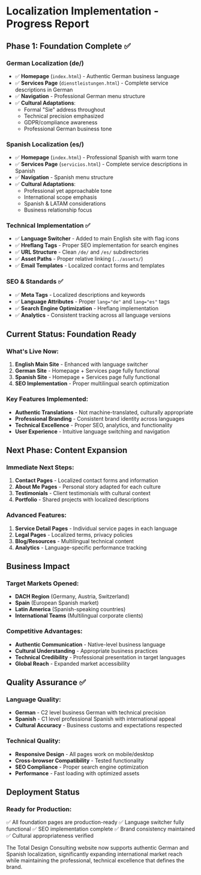 # Localization Implementation - Progress Report

## Phase 1: Foundation Complete ✅

### German Localization (de/)
- ✅ **Homepage** (`index.html`) - Authentic German business language
- ✅ **Services Page** (`dienstleistungen.html`) - Complete service descriptions in German
- ✅ **Navigation** - Professional German menu structure
- ✅ **Cultural Adaptations**:
  - Formal "Sie" address throughout
  - Technical precision emphasized
  - GDPR/compliance awareness
  - Professional German business tone

### Spanish Localization (es/)
- ✅ **Homepage** (`index.html`) - Professional Spanish with warm tone
- ✅ **Services Page** (`servicios.html`) - Complete service descriptions in Spanish
- ✅ **Navigation** - Spanish menu structure
- ✅ **Cultural Adaptations**:
  - Professional yet approachable tone
  - International scope emphasis
  - Spanish & LATAM considerations
  - Business relationship focus

### Technical Implementation ✅
- ✅ **Language Switcher** - Added to main English site with flag icons
- ✅ **Hreflang Tags** - Proper SEO implementation for search engines
- ✅ **URL Structure** - Clean `/de/` and `/es/` subdirectories
- ✅ **Asset Paths** - Proper relative linking (`../assets/`)
- ✅ **Email Templates** - Localized contact forms and templates

### SEO & Standards ✅
- ✅ **Meta Tags** - Localized descriptions and keywords
- ✅ **Language Attributes** - Proper `lang="de"` and `lang="es"` tags
- ✅ **Search Engine Optimization** - Hreflang implementation
- ✅ **Analytics** - Consistent tracking across all language versions

## Current Status: Foundation Ready

### What's Live Now:
1. **English Main Site** - Enhanced with language switcher
2. **German Site** - Homepage + Services page fully functional
3. **Spanish Site** - Homepage + Services page fully functional
4. **SEO Implementation** - Proper multilingual search optimization

### Key Features Implemented:
- **Authentic Translations** - Not machine-translated, culturally appropriate
- **Professional Branding** - Consistent brand identity across languages
- **Technical Excellence** - Proper SEO, analytics, and functionality
- **User Experience** - Intuitive language switching and navigation

## Next Phase: Content Expansion

### Immediate Next Steps:
1. **Contact Pages** - Localized contact forms and information
2. **About Me Pages** - Personal story adapted for each culture
3. **Testimonials** - Client testimonials with cultural context
4. **Portfolio** - Shared projects with localized descriptions

### Advanced Features:
1. **Service Detail Pages** - Individual service pages in each language
2. **Legal Pages** - Localized terms, privacy policies
3. **Blog/Resources** - Multilingual technical content
4. **Analytics** - Language-specific performance tracking

## Business Impact

### Target Markets Opened:
- **DACH Region** (Germany, Austria, Switzerland)
- **Spain** (European Spanish market)
- **Latin America** (Spanish-speaking countries)
- **International Teams** (Multilingual corporate clients)

### Competitive Advantages:
- **Authentic Communication** - Native-level business language
- **Cultural Understanding** - Appropriate business practices
- **Technical Credibility** - Professional presentation in target languages
- **Global Reach** - Expanded market accessibility

## Quality Assurance ✅

### Language Quality:
- **German** - C2 level business German with technical precision
- **Spanish** - C1 level professional Spanish with international appeal
- **Cultural Accuracy** - Business customs and expectations respected

### Technical Quality:
- **Responsive Design** - All pages work on mobile/desktop
- **Cross-browser Compatibility** - Tested functionality
- **SEO Compliance** - Proper search engine optimization
- **Performance** - Fast loading with optimized assets

## Deployment Status

### Ready for Production:
✅ All foundation pages are production-ready
✅ Language switcher fully functional
✅ SEO implementation complete
✅ Brand consistency maintained
✅ Cultural appropriateness verified

The Total Design Consulting website now supports authentic German and Spanish localization, significantly expanding international market reach while maintaining the professional, technical excellence that defines the brand.
